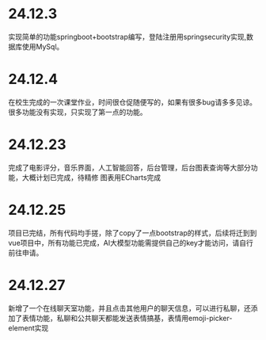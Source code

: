 # 24.12.3
实现简单的功能springboot+bootstrap编写，登陆注册用springsecurity实现,数据库使用MySql。

# 24.12.4
在校生完成的一次课堂作业，时间很仓促随便写的，如果有很多bug请多多见谅。很多功能没有实现，只实现了第一点的功能。

# 24.12.23
完成了电影评分，音乐界面，人工智能回答，后台管理，后台图表查询等大部分功能，大概计划已完成，待精修
图表用ECharts完成

# 24.12.25
项目已完结，所有代码均手搓，除了copy了一点bootstrap的样式，后续将迁到到vue项目中，所有功能已完成，AI大模型功能需提供自己的key才能访问，请自行前往申请。

# 24.12.27
新增了一个在线聊天室功能，并且点击其他用户的聊天信息，可以进行私聊，还添加了表情功能，私聊和公共聊天都能发送表情搞基，表情用emoji-picker-element实现
